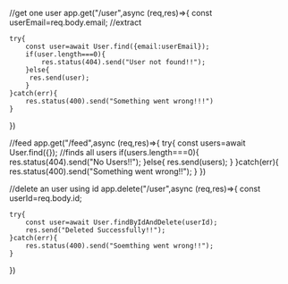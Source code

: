//get one user
app.get("/user",async (req,res)=>{
    const userEmail=req.body.email; //extract
    
    try{
        const user=await User.find({email:userEmail});
        if(user.length===0){
            res.status(404).send("User not found!!");
        }else{
         res.send(user);
        }
    }catch(err){
        res.status(400).send("Something went wrong!!!")
    }
})


//feed
app.get("/feed",async (req,res)=>{
    try{
        const users=await User.find({});  //finds all users
        if(users.length===0){
            res.status(404).send("No Users!!");
        }else{
            res.send(users);
        }
    }catch(err){
        res.status(400).send("Something went wrong!!");
    }
})

//delete an user using id
app.delete("/user",async (req,res)=>{
    const userId=req.body.id;

    try{
        const user=await User.findByIdAndDelete(userId);
        res.send("Deleted Successfully!!");
    }catch(err){
        res.status(400).send("Soemthing went wrong!!");
    }
})